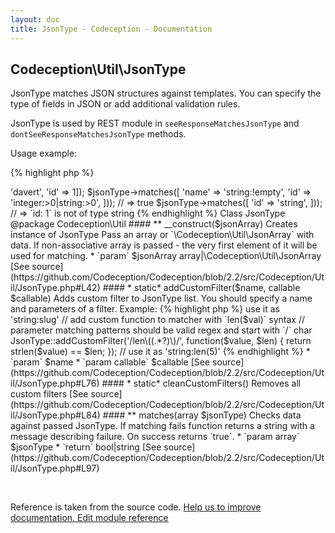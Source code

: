 ```yaml
---
layout: doc
title: JsonType - Codeception - Documentation
---
```



## Codeception\Util\JsonType



JsonType matches JSON structures against templates.
You can specify the type of fields in JSON or add additional validation rules.

JsonType is used by REST module in `seeResponseMatchesJsonType` and `dontSeeResponseMatchesJsonType` methods.

Usage example:

{% highlight php %}

<?php
$jsonType = new JsonType(['name' => 'davert', 'id' => 1]);
$jsonType->matches([
  'name' => 'string:!empty',
  'id' => 'integer:>0|string:>0',
])); // => true

$jsonType->matches([
  'id' => 'string',
])); // => `id: 1` is not of type string


{% endhighlight %}

Class JsonType
@package Codeception\Util


#### ** __construct($jsonArray) 

Creates instance of JsonType
Pass an array or `\Codeception\Util\JsonArray` with data.
If non-associative array is passed - the very first element of it will be used for matching.

 * `param` $jsonArray array|\Codeception\Util\JsonArray

[See source](https://github.com/Codeception/Codeception/blob/2.2/src/Codeception/Util/JsonType.php#L42)

#### * static* addCustomFilter($name, callable $callable) 

Adds custom filter to JsonType list.
You should specify a name and parameters of a filter.

Example:

{% highlight php %}

<?php
JsonType::addCustomFilter('slug', function($value) {
    return strpos(' ', $value) !== false;
});
// => use it as 'string:slug'


// add custom function to matcher with `len($val)` syntax
// parameter matching patterns should be valid regex and start with `/` char
JsonType::addCustomFilter('/len\((.*?)\)/', function($value, $len) {
  return strlen($value) == $len;
});
// use it as 'string:len(5)'


{% endhighlight %}

 * `param` $name
 * `param callable` $callable

[See source](https://github.com/Codeception/Codeception/blob/2.2/src/Codeception/Util/JsonType.php#L76)

#### * static* cleanCustomFilters() 

Removes all custom filters

[See source](https://github.com/Codeception/Codeception/blob/2.2/src/Codeception/Util/JsonType.php#L84)

#### ** matches(array $jsonType) 

Checks data against passed JsonType.
If matching fails function returns a string with a message describing failure.
On success returns `true`.

 * `param array` $jsonType
 * `return`  bool|string

[See source](https://github.com/Codeception/Codeception/blob/2.2/src/Codeception/Util/JsonType.php#L97)

<p>&nbsp;</p><div class="alert alert-warning">Reference is taken from the source code. <a href="https://github.com/Codeception/Codeception/blob/2.2/src/Codeception/Util/JsonType.php">Help us to improve documentation. Edit module reference</a></div>
